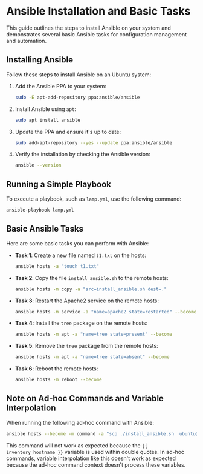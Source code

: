 # Ansible Installation and Basic Tasks

This guide outlines the steps to install Ansible on your system and demonstrates several basic Ansible tasks for configuration management and automation.

## Installing Ansible

Follow these steps to install Ansible on an Ubuntu system:

1. Add the Ansible PPA to your system:
   ```bash
   sudo -E apt-add-repository ppa:ansible/ansible
   ```

2. Install Ansible using `apt`:
   ```bash
   sudo apt install ansible
   ```

3. Update the PPA and ensure it's up to date:
   ```bash
   sudo add-apt-repository --yes --update ppa:ansible/ansible
   ```

4. Verify the installation by checking the Ansible version:
   ```bash
   ansible --version
   ```

## Running a Simple Playbook

To execute a playbook, such as `lamp.yml`, use the following command:

```bash
ansible-playbook lamp.yml
```

## Basic Ansible Tasks

Here are some basic tasks you can perform with Ansible:

- **Task 1**: Create a new file named `t1.txt` on the hosts:
  ```bash
  ansible hosts -a "touch t1.txt"
  ```

- **Task 2**: Copy the file `install_ansible.sh` to the remote hosts:
  ```bash
  ansible hosts -m copy -a "src=install_ansible.sh dest=."
  ```

- **Task 3**: Restart the Apache2 service on the remote hosts:
  ```bash
  ansible hosts -m service -a "name=apache2 state=restarted" --become
  ```

- **Task 4**: Install the `tree` package on the remote hosts:
  ```bash
  ansible hosts -m apt -a "name=tree state=present" --become
  ```

- **Task 5**: Remove the `tree` package from the remote hosts:
  ```bash
  ansible hosts -m apt -a "name=tree state=absent" --become
  ```

- **Task 6**: Reboot the remote hosts:
  ```bash
  ansible hosts -m reboot --become
  ```

## Note on Ad-hoc Commands and Variable Interpolation

When running the following ad-hoc command with Ansible:

```bash
ansible hosts --become -m command -a "scp ./install_ansible.sh  ubuntu@{{ inventory_hostname }}:/home/ubuntu/t2" -vvv -i /etc/ansible/hosts
```

This command will not work as expected because the `{{ inventory_hostname }}` variable is used within double quotes. In ad-hoc commands, variable interpolation like this doesn't work as expected because the ad-hoc command context doesn't process these variables.
